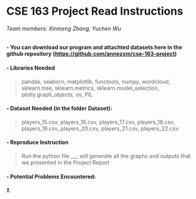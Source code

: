 # CSE 163 Project Read Instructions
###### Team members: Xinmeng Zhang, Yuchen Wu

#### - You can download our program and attachted datasets here in the github repository (https://github.com/annezxm/cse-163-project)

#### - Libraries Needed
> pandas, seaborn, matplotlib, functools, numpy, wordcloud, sklearn.tree, sklearn.metrics, sklearn.model_selection, plotly.graph_objects, os, PIL

#### - Dataset Needed (in the folder Dataset):
> players_15.csv, players_16.csv, players_17.csv, players_18.csv, players_19.csv, players_20.csv, players_21.csv, players_22.csv

#### - Reproduce Instruction
> Run the python file ___ will generate all the graphs and outputs that we presented in the Project Report

#### - Potential Problems Encountered:
##### 1. 


